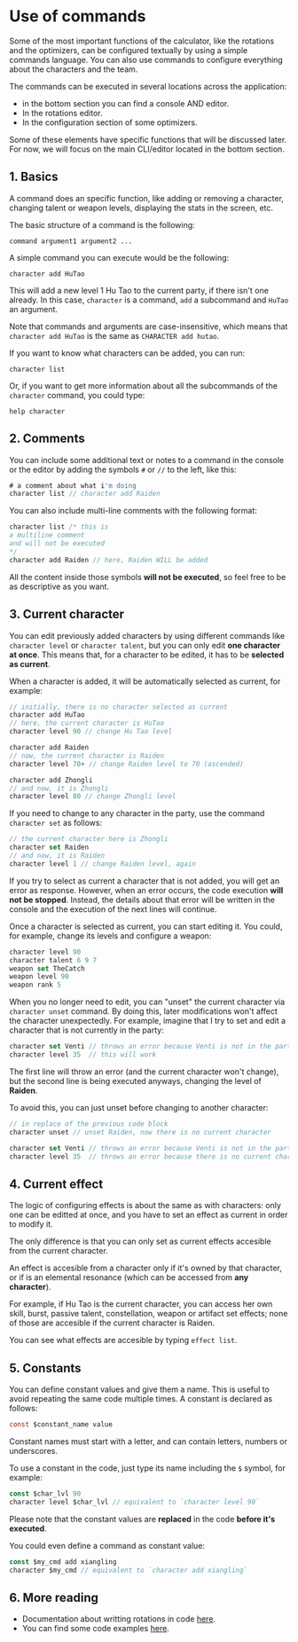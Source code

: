 # Use of commands
Some of the most important functions of the calculator, like the rotations and the optimizers, can be configured textually by using a simple commands language. You can also use commands to configure everything about the characters and the team.

The commands can be executed in several locations across the application: 
- in the bottom section you can find a console AND editor.
- In the rotations editor.
- In the configuration section of some optimizers.

Some of these elements have specific functions that will be discussed later. For now, we will focus on the main CLI/editor located in the bottom section.

## 1. Basics
A command does an specific function, like adding or removing a character, changing talent or weapon levels, displaying the stats in the screen, etc.

The basic structure of a command is the following:
```
command argument1 argument2 ...
```

A simple command you can execute would be the following:
```
character add HuTao
```
This will add a new level 1 Hu Tao to the current party, if there isn't one already. In this case, `character` is a command, `add` a subcommand and `HuTao` an argument.

Note that commands and arguments are case-insensitive, which means that `character add HuTao` is the same as `CHARACTER add hutao`.

If you want to know what characters can be added, you can run:
```
character list
```
Or, if you want to get more information about all the subcommands of the `character` command, you could type:
```
help character
```

## 2. Comments
You can include some additional text or notes to a command in the console or the editor by adding the symbols `#` or `//` to the left, like this:
```js
# a comment about what i'm doing
character list // character add Raiden
```
You can also include multi-line comments with the following format:
```js
character list /* this is
a multiline comment
and will not be executed
*/
character add Raiden // here, Raiden WILL be added
```

All the content inside those symbols **will not be executed**, so feel free to be as descriptive as you want.

## 3. Current character
You can edit previously added characters by using different commands like `character level` or `character talent`, but you can only edit **one character at once**. This means that, for a character to be edited, it has to be **selected as current**.

When a character is added, it will be automatically selected as current, for example:
```js
// initially, there is no character selected as current
character add HuTao
// here, the current character is HuTao
character level 90 // change Hu Tao level

character add Raiden
// now, the current character is Raiden
character level 70+ // change Raiden level to 70 (ascended)

character add Zhongli
// and now, it is Zhongli
character level 80 // change Zhongli level
```
If you need to change to any character in the party, use the command `character set` as follows:
```js
// the current character here is Zhongli
character set Raiden
// and now, it is Raiden
character level 1 // change Raiden level, again
```
If you try to select as current a character that is not added, you will get an error as response. However, when an error occurs, the code execution **will not be stopped**. Instead, the details about that error will be written in the console and the execution of the next lines will continue.

Once a character is selected as current, you can start editing it. You could, for example, change its levels and configure a weapon:
```js
character level 90
character talent 6 9 7
weapon set TheCatch
weapon level 90
weapon rank 5
```

When you no longer need to edit, you can "unset" the current character via `character unset` command. By doing this, later modifications won't affect the character unexpectedly. For example, imagine that I try to set and edit a character that is not currently in the party:
```js
character set Venti // throws an error because Venti is not in the party
character level 35  // this will work
```
The first line will throw an error (and the current character won't change), but the second line is being executed anyways, changing the level of **Raiden**.

To avoid this, you can just unset before changing to another character:
```js
// in replace of the previous code block
character unset // unset Raiden, now there is no current character

character set Venti // throws an error because Venti is not in the party
character level 35  // throws an error because there is no current character selected.
```

## 4. Current effect
The logic of configuring effects is about the same as with characters: only one can be editted at once, and you have to set an effect as current in order to modify it.

The only difference is that you can only set as current effects accesible from the current character. 

An effect is accesible from a character only if it's owned by that character, or if is an elemental resonance (which can be accessed from **any character**).

For example, if Hu Tao is the current character, you can access her own skill, burst, passive talent, constellation, weapon or artifact set effects; none of those are accesible if the current character is Raiden.

You can see what effects are accesible by typing `effect list`.

## 5. Constants
You can define constant values and give them a name. This is useful to avoid repeating the same code multiple times. A constant is declared as follows:
```cs
const $constant_name value
```
Constant names must start with a letter, and can contain letters, numbers or underscores.

To use a constant in the code, just type its name including the `$` symbol, for example:
```js
const $char_lvl 90
character level $char_lvl // equivalent to `character level 90`
```
Please note that the constant values are **replaced** in the code **before it's executed**.

You could even define a command as constant value:
```js
const $my_cmd add xiangling
character $my_cmd // equivalent to `character add xiangling`
```

## 6. More reading
- Documentation about writting rotations in code [here](./rotations.md).
- You can find some code examples [here](./examples/index.md).
